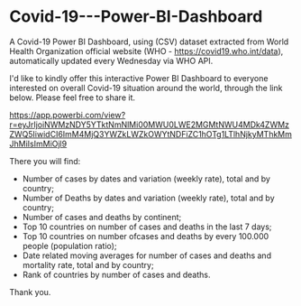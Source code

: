# Covid-19---Power-BI-Dashboard
A Covid-19 Power BI Dashboard, using (CSV) dataset extracted from World Health Organization official website (WHO - https://covid19.who.int/data),  automatically updated every Wednesday via WHO API.

I'd like to kindly offer this interactive Power BI Dashboard to everyone interested on overall Covid-19 situation around the world, through the link below. Please feel free to share it.

https://app.powerbi.com/view?r=eyJrIjoiNWMzNDY5YTktNmNlMi00MWU0LWE2MGMtNWU4MDk4ZWMzZWQ5IiwidCI6ImM4MjQ3YWZkLWZkOWYtNDFiZC1hOTg1LTlhNjkyMThkMmJhMiIsImMiOjl9

There you will find:
* Number of cases by dates and variation (weekly rate), total and by country;
* Number of Deaths by dates and variation (weekly rate), total and by country;
* Number of cases and deaths  by continent;
* Top 10 countries on number of cases and deaths in the last 7 days;
* Top 10 countries on number ofcases and deaths by every 100.000 people (population ratio);
* Date related moving averages for number of cases and deaths and mortality rate, total and by country;
* Rank of countries by number of cases and deaths.

Thank you.
